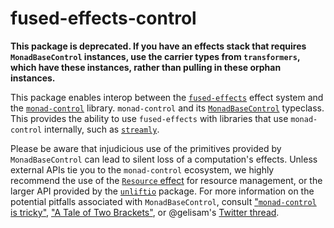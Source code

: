 # fused-effects-control

**This package is deprecated. If you have an effects stack that requires `MonadBaseControl` instances, use the carrier types from `transformers`, which have these instances, rather than pulling in these orphan instances.**

This package enables interop between the [`fused-effects`](https://github.com/fused-effects/fused-effects) effect system and the [`monad-control`](https://hackage.haskell.org/package/monad-control-1.0.2.3) library. `monad-control` and its [`MonadBaseControl`](https://hackage.haskell.org/package/monad-control-1.0.2.3/docs/Control-Monad-Trans-Control.html#g:4) typeclass. This provides the ability to use `fused-effects` with libraries that use `monad-control` internally, such as [`streamly`](https://hackage.haskell.org/package/streamly-0.6.0).

Please be aware that injudicious use of the primitives provided by `MonadBaseControl` can lead to silent loss of a computation's effects. Unless external APIs tie you to the `monad-control` ecosystem, we highly recommend the use of the [`Resource` effect](http://hackage.haskell.org/package/fused-effects-0.3.0.0/docs/Control-Effect-Resource.html) for resource management, or the larger API provided by the [`unliftio`](http://hackage.haskell.org/package/unliftio) package. For more information on the potential pitfalls associated with `MonadBaseControl`, consult ["`monad-control` is tricky"](http://blog.ezyang.com/2012/01/monadbasecontrol-is-unsound/), ["A Tale of Two Brackets"](https://www.fpcomplete.com/blog/2017/06/tale-of-two-brackets), or @gelisam's [Twitter thread](https://twitter.com/haskell_cat/status/1119317660087484418).
